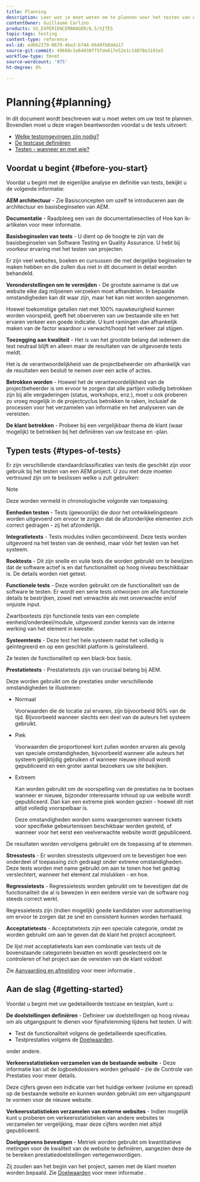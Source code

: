 ```yaml
---
title: Planning
description: Leer wat je moet weten om te plannen voor het testen van Adobe Experience Manager.
contentOwner: Guillaume Carlino
products: SG_EXPERIENCEMANAGER/6.5/SITES
topic-tags: testing
content-type: reference
exl-id: ed662279-0679-4ba3-b744-6649fb8dda17
source-git-commit: 49688c1e64038ff5fde617e52e1c14878e3191e5
workflow-type: tm+mt
source-wordcount: '975'
ht-degree: 0%

---
```


# Planning{#planning}

In dit document wordt beschreven wat u moet weten om uw test te plannen. Bovendien moet u deze vragen beantwoorden voordat u de tests uitvoert:

* [Welke testomgevingen zijn nodig?](/help/sites-developing/test-environments.md)
* [De testcase definiëren](/help/sites-developing/test-cases.md)
* [Testen - wanneer en met wie?](/help/sites-developing/when-who.md)

## Voordat u begint {#before-you-start}

Voordat u begint met de eigenlijke analyse en definitie van tests, bekijkt u de volgende informatie:

**AEM architectuur** - Zie Basisconcepten om uzelf te introduceren aan de architectuur en basisbeginselen van AEM.

**Documentatie** - Raadpleeg een van de documentatiesecties of Hoe kan ik-artikelen voor meer informatie.

**Basisbeginselen van tests** - U dient op de hoogte te zijn van de basisbeginselen van Software Testing en Quality Assurance. U hebt bij voorkeur ervaring met het testen van projecten.

Er zijn veel websites, boeken en cursussen die met dergelijke beginselen te maken hebben en die zullen dus niet in dit document in detail worden behandeld.

**Veronderstellingen om te vermijden** - De grootste aanname is dat uw website elke dag miljoenen verzoeken moet afhandelen. In bepaalde omstandigheden kan dit waar zijn, maar het kan niet worden aangenomen.

Hoewel toekomstige getallen niet met 100% nauwkeurigheid kunnen worden voorspeld, geeft het observeren van uw bestaande site en het ervaren verkeer een goede indicatie. U kunt ramingen dan afhankelijk maken van de factor waardoor u verwacht/hoopt het verkeer zal stijgen.

**Toezegging aan kwaliteit** - Het is van het grootste belang dat iedereen die test neutraal blijft en alleen maar de resultaten van de uitgevoerde tests meldt.

Het is de verantwoordelijkheid van de projectbeheerder om afhankelijk van de resultaten een besluit te nemen over een actie of acties.

**Betrokken worden** - Hoewel het de verantwoordelijkheid van de projectbeheerder is om ervoor te zorgen dat alle partijen volledig betrokken zijn bij alle vergaderingen (status, workshops, enz.), moet u ook proberen zo vroeg mogelijk in de projectcyclus betrokken te raken, inclusief de processen voor het verzamelen van informatie en het analyseren van de vereisten.

**De klant betrekken** - Probeer bij een vergelijkbaar thema de klant (waar mogelijk) te betrekken bij het definiëren van uw testcase en -plan.

## Typen tests {#types-of-tests}

Er zijn verschillende standaardclassificaties van tests die geschikt zijn voor gebruik bij het testen van een AEM project. U zou met deze moeten vertrouwd zijn om te beslissen welke u zult gebruiken:

>[!NOTE]
>
>Deze worden vermeld in chronologische volgorde van toepassing.

**Eenheden testen** - Tests (gewoonlijk) die door het ontwikkelingsteam worden uitgevoerd om ervoor te zorgen dat de afzonderlijke elementen zich correct gedragen - zij het afzonderlijk.

**Integratietests** - Tests modules indien gecombineerd. Deze tests worden uitgevoerd na het testen van de eenheid, maar vóór het testen van het systeem.

**Rooktests** - Dit zijn snelle en vuile tests die worden gebruikt om te bewijzen dat de software actief is en dat functionaliteit op hoog niveau beschikbaar is. De details worden niet getest.

**Functionele tests** - Deze worden gebruikt om de functionaliteit van de software te testen. Er wordt een serie tests ontworpen om alle functionele details te bestrijken, zowel met verwachte als met onverwachte en/of onjuiste input.

Zwartboxtests zijn functionele tests van een complete eenheid/onderdeel/module, uitgevoerd zonder kennis van de interne werking van het element in kwestie.

**Systeemtests** - Deze test het hele systeem nadat het volledig is geïntegreerd en op een geschikt platform is geïnstalleerd.

Ze testen de functionaliteit op een black-box basis.

**Prestatietests** - Prestatietests zijn van cruciaal belang bij AEM.

Deze worden gebruikt om de prestaties onder verschillende omstandigheden te illustreren:

* Normaal

  Voorwaarden die de locatie zal ervaren, zijn bijvoorbeeld 90% van de tijd. Bijvoorbeeld wanneer slechts een deel van de auteurs het systeem gebruikt.

* Piek

  Voorwaarden die proportioneel kort zullen worden ervaren als gevolg van speciale omstandigheden, bijvoorbeeld wanneer alle auteurs het systeem gelijktijdig gebruiken of wanneer nieuwe inhoud wordt gepubliceerd en een groter aantal bezoekers uw site bekijken.

* Extreem

  Kan worden gebruikt om de voorspelling van de prestaties na te bootsen wanneer er nieuwe, bijzonder interessante inhoud op uw website wordt gepubliceerd. Dan kan een extreme piek worden gezien - hoewel dit niet altijd volledig voorspelbaar is.

  Deze omstandigheden worden soms waargenomen wanneer tickets voor specifieke gebeurtenissen beschikbaar worden gesteld, of wanneer voor het eerst een veelverwachte website wordt gepubliceerd.

De resultaten worden vervolgens gebruikt om de toepassing af te stemmen.

**Stresstests** - Er worden stresstests uitgevoerd om te bevestigen hoe een onderdeel of toepassing zich gedraagt onder extreme omstandigheden. Deze tests worden met name gebruikt om aan te tonen hoe het gedrag verslechtert, wanneer het element zal mislukken - en hoe.

**Regressietests** - Regressietests worden gebruikt om te bevestigen dat de functionaliteit die al is bewezen in een eerdere versie van de software nog steeds correct werkt.

Regressietests zijn (indien mogelijk) goede kandidaten voor automatisering om ervoor te zorgen dat ze snel en consistent kunnen worden herhaald.

**Acceptatietests** - Acceptatietests zijn een speciale categorie, omdat ze worden gebruikt om aan te geven dat de klant het project accepteert.

De lijst met acceptatietests kan een combinatie van tests uit de bovenstaande categorieën bevatten en wordt geselecteerd om te controleren of het project aan de vereisten van de klant voldoet

Zie [Aanvaarding en afmelding](/help/sites-developing/acceptance-signoff.md) voor meer informatie .

## Aan de slag {#getting-started}

Voordat u begint met uw gedetailleerde testcase en testplan, kunt u:

**De doelstellingen definiëren** - Definieer uw doelstellingen op hoog niveau om als uitgangspunt te dienen voor fijnafstemming tijdens het testen. U wilt:

* Test de functionaliteit volgens de gedetailleerde specificaties.
* Testprestaties volgens de [Doelwaarden](/help/managing/best-practices-further-reference.md#key-performance-indicators-and-target-metrics).

onder andere.

**Verkeersstatistieken verzamelen van de bestaande website** - Deze informatie kan uit de logboekdossiers worden gehaald - zie de Controle van Prestaties voor meer details.

Deze cijfers geven een indicatie van het huidige verkeer (volume en spread) op de bestaande website en kunnen worden gebruikt om een uitgangspunt te vormen voor de nieuwe website.

**Verkeersstatistieken verzamelen van externe websites** - Indien mogelijk kunt u proberen om verkeersstatistieken van andere websites te verzamelen ter vergelijking, maar deze cijfers worden niet altijd gepubliceerd.

**Doelgegevens bevestigen** - Metriek worden gebruikt om kwantitatieve metingen voor de kwaliteit van de website te definiëren, aangezien deze de te bereiken prestatiedoelstellingen vertegenwoordigen.

Zij zouden aan het begin van het project, samen met de klant moeten worden bepaald. Zie [Doelwaarden](/help/sites-developing/planning.md) voor meer informatie .
